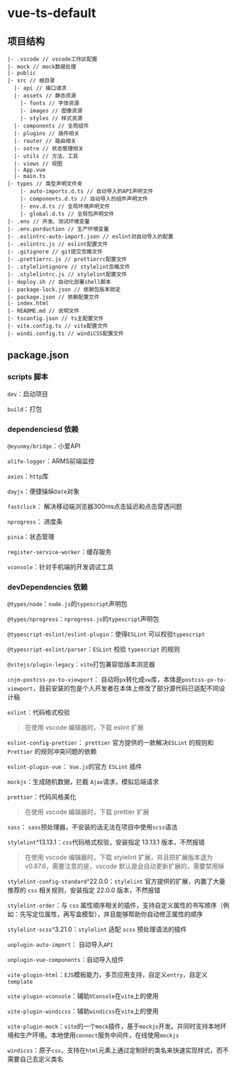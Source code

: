 # vue-ts-default

## 项目结构

```
|- .vscode // vscode工作区配置
|- mock // mock数据处理
|- public
|- src // 根目录
  |- api // 接口请求
  |- assets // 静态资源
    |- fonts // 字体资源
    |- images // 图像资源
    |- styles // 样式资源
  |- components // 全局组件
  |- plugins // 插件相关
  |- router // 路由相关
  |- sotre // 状态管理相关
  |- utils // 方法、工具
  |- views // 视图
  |- App.vue
  |- main.ts
|- types // 类型声明文件夹
	|- auto-imports.d.ts // 自动导入的API声明文件
	|- components.d.ts // 自动导入的组件声明文件
	|- env.d.ts // 全局环境声明文件
	|- global.d.ts // 全局包声明文件
|- .env // 开发、测试环境变量
|- .env.porduction // 生产环境变量
|- .eslintrc-auto-import.json // eslint对自动导入的配置
|- .eslintrc.js // eslint配置文件
|- .gitignore // git提交忽略文件
|- .prettierrc.js // prettierrc配置文件
|- .stylelintignore // stylelint忽略文件
|- .stylelintrc.js // stylelint配置文件
|- deploy.sh // 自动化部署shell脚本
|- package-lock.json // 依赖包版本锁定
|- package.json // 依赖配置文件
|- index.html
|- README.md // 说明文件
|- tsconfig.json // ts主配置文件
|- vite.config.ts // vite配置文件
|- windi.config.ts // windiCSS配置文件
```

## package.json

### scripts 脚本

`dev`：启动项目

`build`：打包

### dependenciesd 依赖

`@eyunmy/bridge`：小爱API

`alife-logger`：ARMS前端监控

`axios`：`http`库

`dayjs`：便捷操纵`Date`对象

`fastclick`： 解决移动端浏览器300ms点击延迟和点击穿透问题

`nprogress`： 进度条

`pinia`：状态管理

`register-service-worker`：缓存服务

`vconsole`：针对手机端的开发调试工具

### devDependencies 依赖

`@types/node`：`node.js`的`typescript`声明包

`@types/nprogress`：`nprogress.js`的`typescript`声明包

`@typescript-eslint/eslint-plugin`：使得`ESLint` 可以校验`typescript`

`@typescript-eslint/parser`：`ESLint` 校验 `typescript` 的规则

`@vitejs/plugin-legacy`：`vite`打包兼容低版本浏览器

`cnjm-postcss-px-to-viewport`： 自动将`px`转化成`vw`库，本体是`postcss-px-to-viewport`，目前安装的包是个人开发者在本体上修改了部分源代码已适配不同设计稿

`eslint`：代码格式校验

> 在使用 vscode 编辑器时，下载 eslint 扩展

`eslint-config-prettier`： `prettier` 官方提供的一款解决`ESLint` 的规则和 `Prettier` 的规则冲突问题的依赖

`eslint-plugin-vue`： `Vue.js`的官方 `ESLint` 插件

`mockjs`：生成随机数据，拦截 `Ajax`请求，模拟后端请求

`prettier`：代码风格美化

> 在使用 vscode 编辑器时，下载 prettier 扩展

`sass`： `sass`预处理器，不安装的话无法在项目中使用`scss`语法

`stylelint`^13.13.1：`css`代码格式校验，安装指定 13.13.1 版本，不然报错

> 在使用 vscode 编辑器时，下载 stylelint 扩展，并且把扩展版本退为 v0.87.6，需要注意的是，vscode 默认是会自动更新扩展的，需要禁用掉

`stylelint-config-standard`^22.0.0：`stylelint` 官方提供的扩展，内置了大量推荐的 `css` 相关规则，安装指定 22.0.0 版本，不然报错

`stylelint-order`：与 `css` 属性顺序相关的插件，支持自定义属性的书写顺序（例如：先写定位属性，再写盒模型），并且能够帮助你自动修正属性的顺序

`stylelint-scss`^3.21.0：`stylelint` 适配 `scss` 预处理语法的插件

`unplugin-auto-import`： 自动导入`API`

`unplugin-vue-components`：自动导入组件

`vite-plugin-html`：`EJS`模板能力，多页应用支持，自定义`entry`，自定义`template`

`vite-plugin-vconsole`：辅助`VConsole`在`vite`上的使用

`vite-plugin-windicss`：辅助`windicss`在`vite`上的使用

`vite-plugin-mock`：`vite`的一个`mock`插件，基于`mockjs`开发。并同时支持本地环境和生产环境。本地使用`connect`服务中间件，在线使用`mockjs`

`windicss`：原子`css`，支持在`html`元素上通过定制好的类名来快速实现样式，而不需要自己去定义类名

